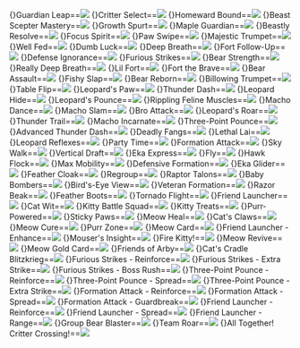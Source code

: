 {}Guardian Leap==<img src="upload/mxd/Beast_Tamer/Skill_Guardian_Leap.png"/>
{}Critter Select==<img src="upload/mxd/Beast_Tamer/Skill_Critter_Select.png"/>
{}Homeward Bound==<img src="upload/mxd/Beast_Tamer/Skill_Homeward_Bound.png"/>
{}Beast Scepter Mastery==<img src="upload/mxd/Beast_Tamer/Skill_Beast_Scepter_Mastery.png"/>
{}Growth Spurt==<img src="upload/mxd/Beast_Tamer/Skill_Growth_Spurt.png"/>
{}Maple Guardian==<img src="upload/mxd/Beast_Tamer/Skill_Maple_Guardian.png"/>
{}Beastly Resolve==<img src="upload/mxd/Beast_Tamer/Skill_Beastly_Resolve.png"/>
{}Focus Spirit==<img src="upload/mxd/Beast_Tamer/Skill_Focus_Spirit.png"/>
{}Paw Swipe==<img src="upload/mxd/Beast_Tamer/Skill_Paw_Swipe.png"/>
{}Majestic Trumpet==<img src="upload/mxd/Beast_Tamer/Skill_Majestic_Trumpet.png"/>
{}Well Fed==<img src="upload/mxd/Beast_Tamer/Skill_Well_Fed.png"/>
{}Dumb Luck==<img src="upload/mxd/Beast_Tamer/Skill_Dumb_Luck.png"/>
{}Deep Breath==<img src="upload/mxd/Beast_Tamer/Skill_Deep_Breath.png"/>
{}Fort Follow-Up==<img src="upload/mxd/Beast_Tamer/Skill_Fort_Follow-Up.png"/>
{}Defense Ignorance==<img src="upload/mxd/Beast_Tamer/Skill_Defense_Ignorance.png"/>
{}Furious Strikes==<img src="upload/mxd/Beast_Tamer/Skill_Furious_Strikes.png"/>
{}Bear Strength==<img src="upload/mxd/Beast_Tamer/Skill_Bear_Strength.png"/>
{}Really Deep Breath==<img src="upload/mxd/Beast_Tamer/Skill_Really_Deep_Breath.png"/>
{}Lil Fort==<img src="upload/mxd/Beast_Tamer/Skill_Lil_Fort.png"/>
{}Fort the Brave==<img src="upload/mxd/Beast_Tamer/Skill_Fort_the_Brave.png"/>
{}Bear Assault==<img src="upload/mxd/Beast_Tamer/Skill_Bear_Assault.png"/>
{}Fishy Slap==<img src="upload/mxd/Beast_Tamer/Skill_Fishy_Slap.png"/>
{}Bear Reborn==<img src="upload/mxd/Beast_Tamer/Skill_Bear_Reborn.png"/>
{}Billowing Trumpet==<img src="upload/mxd/Beast_Tamer/Skill_Billowing_Trumpet.png"/>
{}Table Flip==<img src="upload/mxd/Beast_Tamer/Skill_Table_Flip.png"/>
{}Leopard's Paw==<img src="upload/mxd/Beast_Tamer/Skill_Leopard's_Paw.png"/>
{}Thunder Dash==<img src="upload/mxd/Beast_Tamer/Skill_Thunder_Dash.png"/>
{}Leopard Hide==<img src="upload/mxd/Beast_Tamer/Skill_Leopard_Hide.png"/>
{}Leopard's Pounce==<img src="upload/mxd/Beast_Tamer/Skill_Leopard's_Pounce.png"/>
{}Rippling Feline Muscles==<img src="upload/mxd/Beast_Tamer/Skill_Rippling_Feline_Muscles.png"/>
{}Macho Dance==<img src="upload/mxd/Beast_Tamer/Skill_Macho_Dance.png"/>
{}Macho Slam==<img src="upload/mxd/Beast_Tamer/Skill_Macho_Slam.png"/>
{}Bro Attack==<img src="upload/mxd/Beast_Tamer/Skill_Bro_Attack.png"/>
{}Leopard's Roar==<img src="upload/mxd/Beast_Tamer/Skill_Leopard's_Roar.png"/>
{}Thunder Trail==<img src="upload/mxd/Beast_Tamer/Skill_Thunder_Trail.png"/>
{}Macho Incarnate==<img src="upload/mxd/Beast_Tamer/Skill_Macho_Incarnate.png"/>
{}Three-Point Pounce==<img src="upload/mxd/Beast_Tamer/Skill_Three-Point_Pounce.png"/>
{}Advanced Thunder Dash==<img src="upload/mxd/Beast_Tamer/Skill_Advanced_Thunder_Dash.png"/>
{}Deadly Fangs==<img src="upload/mxd/Beast_Tamer/Skill_Deadly_Fangs.png"/>
{}Lethal Lai==<img src="upload/mxd/Beast_Tamer/Skill_Lethal_Lai.png"/>
{}Leopard Reflexes==<img src="upload/mxd/Beast_Tamer/Skill_Leopard_Reflexes.png"/>
{}Party Time==<img src="upload/mxd/Beast_Tamer/Skill_Party_Time.png"/>
{}Formation Attack==<img src="upload/mxd/Beast_Tamer/Skill_Formation_Attack.png"/>
{}Sky Walk==<img src="upload/mxd/Beast_Tamer/Skill_Sky_Walk.png"/>
{}Vertical Draft==<img src="upload/mxd/Beast_Tamer/Skill_Vertical_Draft.png"/>
{}Eka Express==<img src="upload/mxd/Beast_Tamer/Skill_Eka_Express.png"/>
{}Fly==<img src="upload/mxd/Beast_Tamer/Skill_Fly.png"/>
{}Hawk Flock==<img src="upload/mxd/Beast_Tamer/Skill_Hawk_Flock.png"/>
{}Max Mobility==<img src="upload/mxd/Beast_Tamer/Skill_Max_Mobility.png"/>
{}Defensive Formation==<img src="upload/mxd/Beast_Tamer/Skill_Defensive_Formation.png"/>
{}Eka Glider==<img src="upload/mxd/Beast_Tamer/Skill_Eka_Glider.png"/>
{}Feather Cloak==<img src="upload/mxd/Beast_Tamer/Skill_Feather_Cloak.png"/>
{}Regroup==<img src="upload/mxd/Beast_Tamer/Skill_Regroup.png"/>
{}Raptor Talons==<img src="upload/mxd/Beast_Tamer/Skill_Raptor_Talons.png"/>
{}Baby Bombers==<img src="upload/mxd/Beast_Tamer/Skill_Baby_Bombers.png"/>
{}Bird's-Eye View==<img src="upload/mxd/Beast_Tamer/Skill Bird's-Eye_View.png"/>
{}Veteran Formation==<img src="upload/mxd/Beast_Tamer/Skill_Veteran_Formation.png"/>
{}Razor Beak==<img src="upload/mxd/Beast_Tamer/Skill_Razor_Beak.png"/>
{}Feather Boots==<img src="upload/mxd/Beast_Tamer/Skill_Feather_Boots.png"/>
{}Tornado Flight==<img src="upload/mxd/Beast_Tamer/Skill_Tornado_Flight.png"/>
{}Friend Launcher==<img src="upload/mxd/Beast_Tamer/Skill_Friend_Launcher.png"/>
{}Cat Wit==<img src="upload/mxd/Beast_Tamer/Skill_Cat_Wit.png"/>
{}Kitty Battle Squad==<img src="upload/mxd/Beast_Tamer/Skill_Kitty_Battle_Squad.png"/>
{}Kitty Treats==<img src="upload/mxd/Beast_Tamer/Skill_Kitty_Treats.png"/>
{}Purr-Powered==<img src="upload/mxd/Beast_Tamer/Skill_Purr-Powered.png"/>
{}Sticky Paws==<img src="upload/mxd/Beast_Tamer/Skill_Sticky_Paws.png"/>
{}Meow Heal==<img src="upload/mxd/Beast_Tamer/Skill_Meow_Heal.png"/>
{}Cat's Claws==<img src="upload/mxd/Beast_Tamer/Skill_Cat's_Claws.png"/>
{}Meow Cure==<img src="upload/mxd/Beast_Tamer/Skill_Meow_Cure.png"/>
{}Purr Zone==<img src="upload/mxd/Beast_Tamer/Skill_Purr_Zone.png"/>
{}Meow Card==<img src="upload/mxd/Beast_Tamer/Skill_Meow_Card.png"/>
{}Friend Launcher - Enhance==<img src="upload/mxd/Beast_Tamer/Skill_Friend_Launcher_-_Enhance.png"/>
{}Mouser's Insight==<img src="upload/mxd/Beast_Tamer/Skill_Mouser's_Insight.png"/>
{}Fire Kitty!==<img src="upload/mxd/Beast_Tamer/Skill Fire Kitty!.png"/>
{}Meow Revive==<img src="upload/mxd/Beast_Tamer/Skill_Meow_Revive.png"/>
{}Meow Gold Card==<img src="upload/mxd/Beast_Tamer/Skill_Meow_Gold_Card.png"/>
{}Friends of Arby==<img src="upload/mxd/Beast_Tamer/Skill_Friends_of_Arby.png"/>
{}Cat's Cradle Blitzkrieg==<img src="upload/mxd/Beast_Tamer/Skill_Cat's_Cradle_Blitzkrieg.png"/>
{}Furious Strikes - Reinforce==<img src="upload/mxd/Beast_Tamer/Skill_Furious_Strikes_-_Reinforce.png"/>
{}Furious Strikes - Extra Strike==<img src="upload/mxd/Beast_Tamer/Skill_Furious_Strikes_-_Extra_Strike.png"/>
{}Furious Strikes - Boss Rush==<img src="upload/mxd/Beast_Tamer/Skill_Furious_Strikes_-_Boss_Rush.png"/>
{}Three-Point Pounce - Reinforce==<img src="upload/mxd/Beast_Tamer/Skill_Three-Point_Pounce_-_Reinforce.png"/>
{}Three-Point Pounce - Spread==<img src="upload/mxd/Beast_Tamer/Skill_Three-Point_Pounce_-_Spread.png"/>
{}Three-Point Pounce - Extra Strike==<img src="upload/mxd/Beast_Tamer/Skill_Three-Point_Pounce_-_Extra_Strike.png"/>
{}Formation Attack - Reinforce==<img src="upload/mxd/Beast_Tamer/Skill_Formation_Attack_-_Reinforce.png"/>
{}Formation Attack - Spread==<img src="upload/mxd/Beast_Tamer/Skill_Formation_Attack_-_Spread.png"/>
{}Formation Attack - Guardbreak==<img src="upload/mxd/Beast_Tamer/Skill_Formation_Attack_-_Guardbreak.png"/>
{}Friend Launcher - Reinforce==<img src="upload/mxd/Beast_Tamer/Skill_Friend_Launcher_-_Reinforce.png"/>
{}Friend Launcher - Spread==<img src="upload/mxd/Beast_Tamer/Skill_Friend_Launcher_-_Spread.png"/>
{}Friend Launcher - Range==<img src="upload/mxd/Beast_Tamer/Skill_Friend_Launcher_-_Range.png"/>
{}Group Bear Blaster==<img src="upload/mxd/Beast_Tamer/Skill_Group_Bear_Blaster.png"/>
{}Team Roar==<img src="upload/mxd/Beast_Tamer/Skill_Team_Roar.png"/>
{}All Together! Critter Crossing!==<img src="upload/mxd/Beast_Tamer/Skill All Together! Critter Crossing!.png"/>